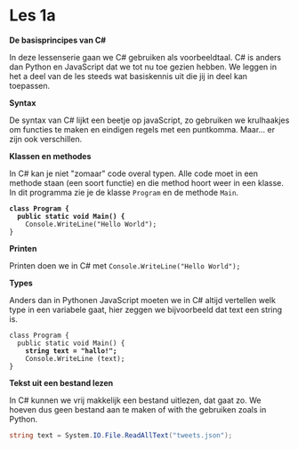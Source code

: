 # Les 1a

**De basisprincipes van C#**

In deze lessenserie gaan we C# gebruiken als voorbeeldtaal. C# is anders dan Python en JavaScript dat we tot nu toe gezien hebben. We leggen in het a deel van de les steeds wat basiskennis uit die jij in deel kan toepassen.

**Syntax**

De syntax van C# lijkt een beetje op javaScript, zo gebruiken we krulhaakjes om functies te maken en eindigen regels met een puntkomma. Maar... er zijn ook verschillen.

**Klassen en methodes**

In C# kan je niet "zomaar" code overal typen. Alle code moet in een methode staan (een soort functie) en die method hoort weer in een klasse. In dit programma zie je de klasse `Program` en de methode `Main`.&#x20;

<pre class="language-csharp"><code class="lang-csharp"><strong>class Program {
</strong><strong>  public static void Main() {
</strong>    Console.WriteLine("Hello World");
}</code></pre>

**Printen**

Printen doen we in C# met `Console.WriteLine("Hello World");`&#x20;

**Types**

Anders dan in Pythonen JavaScript moeten we in C# altijd vertellen welk type in een variabele gaat, hier zeggen we bijvoorbeeld dat text een string is.

<pre class="language-csharp"><code class="lang-csharp">class Program {
  public static void Main() {
<strong>    string text = "hallo!";
</strong>    Console.WriteLine (text);
}</code></pre>

**Tekst uit een bestand lezen**

In C# kunnen we vrij makkelijk een bestand uitlezen, dat gaat zo. We hoeven dus geen bestand aan te maken of with the gebruiken zoals in Python.

```csharp
string text = System.IO.File.ReadAllText("tweets.json");
```
